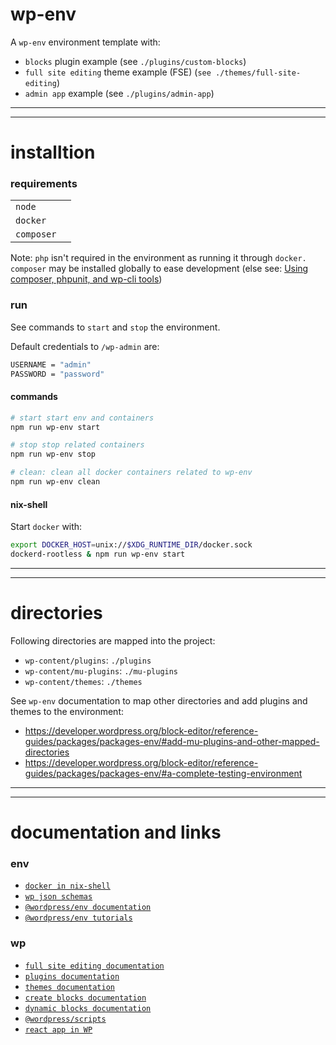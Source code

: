 # wp-env

A `wp-env` environment template with:

- `blocks` plugin example (see `./plugins/custom-blocks`)
- `full site editing` theme example (FSE) (`see ./themes/full-site-editing`)
- `admin app` example (see `./plugins/admin-app`)

---

---

# installtion

### requirements

|            |     |
| ---------- | --- |
| `node`     |     |
| `docker`   |     |
| `composer` |     |

Note: `php` isn't required in the environment as running it through `docker.`
`composer` may be installed globally to ease development (else see: [Using composer, phpunit, and wp-cli tools](https://developer.wordpress.org/block-editor/reference-guides/packages/packages-env/#using-composer-phpunit-and-wp-cli-tools))

### run

See commands to `start` and `stop` the environment.

Default credentials to `/wp-admin` are:

```sh
USERNAME = "admin"
PASSWORD = "password"
```

#### commands

```sh
# start start env and containers
npm run wp-env start

# stop stop related containers
npm run wp-env stop

# clean: clean all docker containers related to wp-env
npm run wp-env clean
```

#### nix-shell

Start `docker` with:

```sh
export DOCKER_HOST=unix://$XDG_RUNTIME_DIR/docker.sock
dockerd-rootless & npm run wp-env start
```

---

---

# directories

Following directories are mapped into the project:

- `wp-content/plugins`: `./plugins`
- `wp-content/mu-plugins`: `./mu-plugins`
- `wp-content/themes`: `./themes`

See `wp-env` documentation to map other directories and add plugins and themes to the environment:

- https://developer.wordpress.org/block-editor/reference-guides/packages/packages-env/#add-mu-plugins-and-other-mapped-directories
- https://developer.wordpress.org/block-editor/reference-guides/packages/packages-env/#a-complete-testing-environment

---

---

# documentation and links

### env

- [`docker in nix-shell`](https://discourse.nixos.org/t/is-there-a-way-to-run-docker-inside-a-nix-shell/46824/3)
- [`wp json schemas`](https://developer.wordpress.org/news/2024/07/json-schema-in-wordpress/)
- [`@wordpress/env documentation`](https://developer.wordpress.org/block-editor/reference-guides/packages/packages-env/)
- [`@wordpress/env tutorials`](https://developer.wordpress.org/block-editor/getting-started/devenv/get-started-with-wp-env/)

### wp

- [`full site editing documentation`](https://fullsiteediting.com/)
- [`plugins documentation`](https://developer.wordpress.org/plugins/)
- [`themes documentation`](https://developer.wordpress.org/themes/getting-started/)
- [`create blocks documentation`](https://developer.wordpress.org/block-editor/reference-guides/packages/packages-create-block/)
- [`dynamic blocks documentation`](https://developer.wordpress.org/block-editor/how-to-guides/block-tutorial/creating-dynamic-blocks/)
- [`@wordpress/scripts`](https://developer.wordpress.org/block-editor/reference-guides/packages/packages-scripts/)
- [`react app in WP`](https://developer.wordpress.org/block-editor/how-to-guides/data-basics/)
